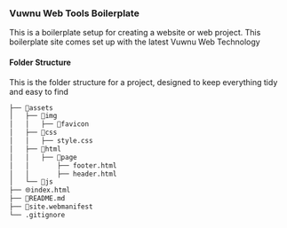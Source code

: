 ### Vuwnu Web Tools Boilerplate
This is a boilerplate setup for creating a website or web project. This boilerplate site comes set up with the latest Vuwnu Web Technology

#### Folder Structure
This is the folder structure for a project, designed to keep everything tidy and easy to find

```bash
├── 📂assets
│   ├── 📂img
│   │   ├── 📂favicon
│   ├── 📂css
│   │   ├── style.css
│   ├── 📂html
│   │   ├── 📂page
│   │       ├── footer.html
│   │       ├── header.html
│   └── 📂js
├── 🌐index.html
├── 📰README.md
├── 📰site.webmanifest
└── .gitignore
```
